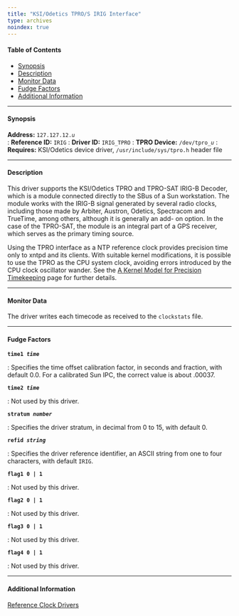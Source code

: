 ```yaml
---
title: "KSI/Odetics TPRO/S IRIG Interface"
type: archives
noindex: true
---
```


#### Table of Contents

*   [Synopsis](/documentation/3-5.93e/driver12/#synopsis)
*   [Description](/documentation/3-5.93e/driver12/#description)
*   [Monitor Data](/documentation/3-5.93e/driver12/#monitor-data)
*   [Fudge Factors](/documentation/3-5.93e/driver12/#fudge-factors)
*   [Additional Information](/documentation/3-5.93e/driver12/#additional-information)

* * *

#### Synopsis

**Address:** <code>127.127.12._u_</code>  
: **Reference ID:** <code>IRIG</code>
: **Driver ID:** <code>IRIG_TPRO</code>
: **TPRO Device:** <code>/dev/tpro\__u_</code>
: **Requires:** KSI/Odetics device driver, <code>/usr/include/sys/tpro.h</code> header file

* * *

#### Description

This driver supports the KSI/Odetics TPRO and TPRO-SAT IRIG-B Decoder, which is a module connected directly to the SBus of a Sun workstation. The module works with the IRIG-B signal generated by several radio clocks, including those made by Arbiter, Austron, Odetics, Spectracom and TrueTime, among others, although it is generally an add- on option. In the case of the TPRO-SAT, the module is an integral part of a GPS receiver, which serves as the primary timing source. 

Using the TPRO interface as a NTP reference clock provides precision time only to xntpd and its clients. With suitable kernel modifications, it is possible to use the TPRO as the CPU system clock, avoiding errors introduced by the CPU clock oscillator wander. See the [A Kernel Model for Precision Timekeeping](/documentation/3-5.93e/kern/) page for further details.

* * *

#### Monitor Data

The driver writes each timecode as received to the <code>clockstats</code> file. 

* * *

#### Fudge Factors

<code>**time1 _time_**</code>

: Specifies the time offset calibration factor, in seconds and fraction, with default 0.0. For a calibrated Sun IPC, the correct value is about .00037.

<code>**time2 _time_**</code>

: Not used by this driver.

<code>**stratum _number_**</code>

: Specifies the driver stratum, in decimal from 0 to 15, with default 0.

<code>**refid _string_**</code>

: Specifies the driver reference identifier, an ASCII string from one to four characters, with default <code>IRIG</code>.

<code>**flag1 0 | 1**</code>

: Not used by this driver.

<code>**flag2 0 | 1**</code>

: Not used by this driver.

<code>**flag3 0 | 1**</code>

: Not used by this driver.

<code>**flag4 0 | 1**</code>

: Not used by this driver.

* * *

#### Additional Information

[Reference Clock Drivers](/documentation/3-5.93e/refclock/)